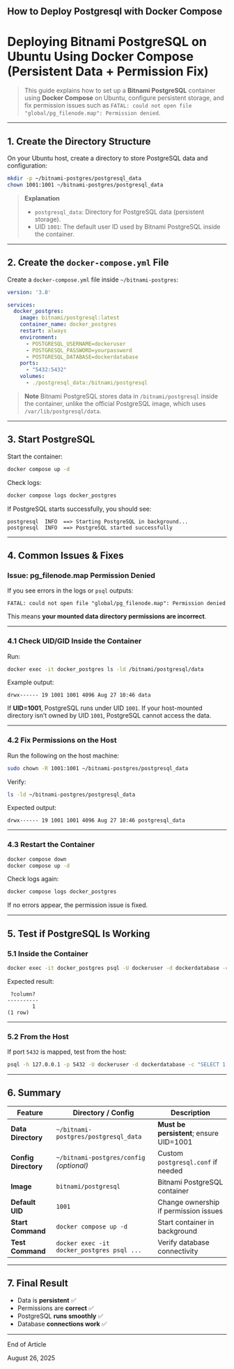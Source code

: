 How to Deploy Postgresql with Docker Compose
---
# **Deploying Bitnami PostgreSQL on Ubuntu Using Docker Compose (Persistent Data + Permission Fix)**

> This guide explains how to set up a **Bitnami PostgreSQL** container using **Docker Compose** on Ubuntu, configure persistent storage, and fix permission issues such as
> `FATAL: could not open file "global/pg_filenode.map": Permission denied`.

---

## **1. Create the Directory Structure**

On your Ubuntu host, create a directory to store PostgreSQL data and configuration:

```bash
mkdir -p ~/bitnami-postgres/postgresql_data
chown 1001:1001 ~/bitnami-postgres/postgresql_data
```

> **Explanation**
>
> * `postgresql_data`: Directory for PostgreSQL data (persistent storage).
> * UID `1001`: The default user ID used by Bitnami PostgreSQL inside the container.

---

## **2. Create the `docker-compose.yml` File**

Create a `docker-compose.yml` file inside `~/bitnami-postgres`:

```yaml
version: '3.8'

services:
  docker_postgres:
    image: bitnami/postgresql:latest
    container_name: docker_postgres
    restart: always
    environment:
      - POSTGRESQL_USERNAME=dockeruser
      - POSTGRESQL_PASSWORD=yourpassword
      - POSTGRESQL_DATABASE=dockerdatabase
    ports:
      - "5432:5432"
    volumes:
      - ./postgresql_data:/bitnami/postgresql
```

> **Note**
> Bitnami PostgreSQL stores data in `/bitnami/postgresql` inside the container,
> unlike the official PostgreSQL image, which uses `/var/lib/postgresql/data`.

---

## **3. Start PostgreSQL**

Start the container:

```bash
docker compose up -d
```

Check logs:

```bash
docker compose logs docker_postgres
```

If PostgreSQL starts successfully, you should see:

```
postgresql  INFO  ==> Starting PostgreSQL in background...
postgresql  INFO  ==> PostgreSQL started successfully
```

---

## **4. Common Issues & Fixes**

### **Issue: pg\_filenode.map Permission Denied**

If you see errors in the logs or `psql` outputs:

```
FATAL: could not open file "global/pg_filenode.map": Permission denied
```

This means **your mounted data directory permissions are incorrect**.

---

### **4.1 Check UID/GID Inside the Container**

Run:

```bash
docker exec -it docker_postgres ls -ld /bitnami/postgresql/data
```

Example output:

```
drwx------ 19 1001 1001 4096 Aug 27 10:46 data
```

If **UID=1001**, PostgreSQL runs under UID `1001`.
If your host-mounted directory isn’t owned by UID `1001`, PostgreSQL cannot access the data.

---

### **4.2 Fix Permissions on the Host**

Run the following on the host machine:

```bash
sudo chown -R 1001:1001 ~/bitnami-postgres/postgresql_data
```

Verify:

```bash
ls -ld ~/bitnami-postgres/postgresql_data
```

Expected output:

```
drwx------ 19 1001 1001 4096 Aug 27 10:46 postgresql_data
```

---

### **4.3 Restart the Container**

```bash
docker compose down
docker compose up -d
```

Check logs again:

```bash
docker compose logs docker_postgres
```

If no errors appear, the permission issue is fixed.

---

## **5. Test if PostgreSQL Is Working**

### **5.1 Inside the Container**

```bash
docker exec -it docker_postgres psql -U dockeruser -d dockerdatabase -c "SELECT 1;"
```

Expected result:

```
 ?column?
----------
        1
(1 row)
```

---

### **5.2 From the Host**

If port `5432` is mapped, test from the host:

```bash
psql -h 127.0.0.1 -p 5432 -U dockeruser -d dockerdatabase -c "SELECT 1;"
```

---

## **6. Summary**

| Feature              | Directory / Config                         | Description                             |
| -------------------- | ------------------------------------------ | --------------------------------------- |
| **Data Directory**   | `~/bitnami-postgres/postgresql_data`       | **Must be persistent**; ensure UID=1001 |
| **Config Directory** | `~/bitnami-postgres/config` *(optional)*   | Custom `postgresql.conf` if needed      |
| **Image**            | `bitnami/postgresql`                       | Bitnami PostgreSQL container            |
| **Default UID**      | `1001`                                     | Change ownership if permission issues   |
| **Start Command**    | `docker compose up -d`                     | Start container in background           |
| **Test Command**     | `docker exec -it docker_postgres psql ...` | Verify database connectivity            |

---

## **7. Final Result**

* Data is **persistent** ✅
* Permissions are **correct** ✅
* PostgreSQL **runs smoothly** ✅
* Database **connections work** ✅

---


End of Article

August 26, 2025

